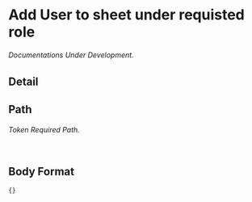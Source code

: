 # Add User to sheet under requisted role
###### Documentations Under Development.
## Detail
## Path
###### Token Required Path.
```js

```
## Body Format
```
{}
```